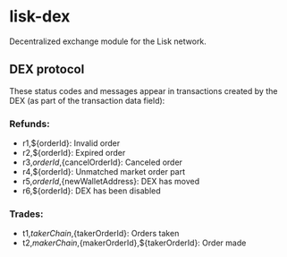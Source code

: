 # lisk-dex
Decentralized exchange module for the Lisk network.

## DEX protocol

These status codes and messages appear in transactions created by the DEX (as part of the transaction data field):

### Refunds:

- r1,${orderId}: Invalid order
- r2,${orderId}: Expired order
- r3,${orderId},${cancelOrderId}: Canceled order
- r4,${orderId}: Unmatched market order part
- r5,${orderId},${newWalletAddress}: DEX has moved
- r6,${orderId}: DEX has been disabled

### Trades:

- t1,${takerChain},${takerOrderId}: Orders taken
- t2,${makerChain},${makerOrderId},${takerOrderId}: Order made
